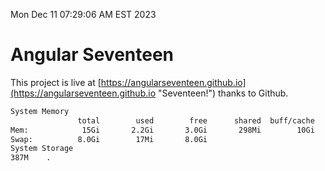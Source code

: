 Mon Dec 11 07:29:06 AM EST 2023

# Angular Seventeen


This project is live at [https://angularseventeen.github.io](https://angularseventeen.github.io "Seventeen!") thanks to Github.

```bash
System Memory
               total        used        free      shared  buff/cache   available
Mem:            15Gi       2.2Gi       3.0Gi       298Mi        10Gi        13Gi
Swap:          8.0Gi        17Mi       8.0Gi
System Storage
387M	.
```
```bash
